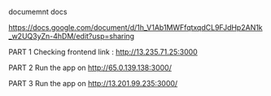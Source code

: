 documemnt docs

https://docs.google.com/document/d/1h_V1Ab1MWFfqtxqdCL9FJdHp2AN1k_w2UQ3yZn-4hDM/edit?usp=sharing

PART 1
Checking frontend link : http://13.235.71.25:3000

PART 2
Run the app on http://65.0.139.138:3000/

PART 3
Run the app on http://13.201.99.235:3000/
